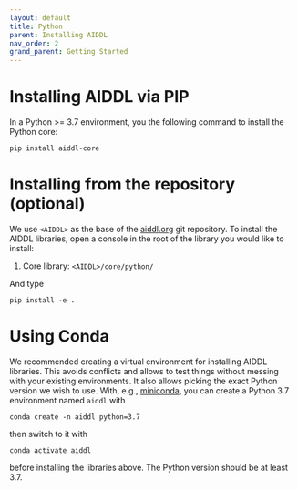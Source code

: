 ```yaml
---
layout: default
title: Python
parent: Installing AIDDL
nav_order: 2
grand_parent: Getting Started
---
```


# Installing AIDDL via PIP

In a Python >= 3.7 environment, you the following command to install the Python
core:

    pip install aiddl-core
    
    
# Installing from the repository (optional)


We use `<AIDDL>` as the base of the [aiddl.org](http://www.aiddl.org) git
repository. To install the AIDDL libraries, open a console in the root of the
library you would like to install:

1. Core library: `<AIDDL>/core/python/`

And type 

    pip install -e .

# Using Conda

We recommended creating a virtual environment for installing AIDDL libraries.
This avoids conflicts and allows to test things without messing with your
existing environments. It also allows picking the exact Python version we wish
to use. With, e.g., [miniconda](https://docs.conda.io/en/latest/miniconda.html),
you can create a Python 3.7 environment named `aiddl` with

    conda create -n aiddl python=3.7

then switch to it with

    conda activate aiddl

before installing the libraries above. The Python version should be at least
3.7.
